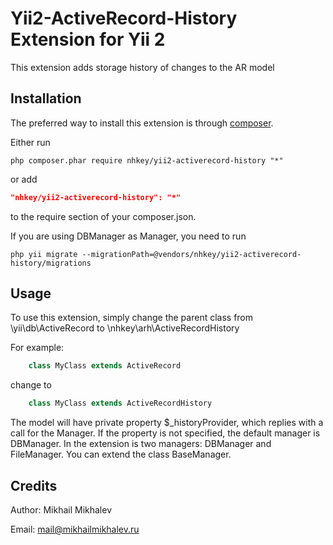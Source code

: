 Yii2-ActiveRecord-History Extension for Yii 2
=========================

This extension adds storage history of changes to the AR model


Installation
------------

The preferred way to install this extension is through [composer](http://getcomposer.org/download/).

Either run

```
php composer.phar require nhkey/yii2-activerecord-history "*"
```

or add

```json
"nhkey/yii2-activerecord-history": "*"
```

to the require section of your composer.json.

If you are using DBManager as Manager, you need to run

```
php yii migrate --migrationPath=@vendors/nhkey/yii2-activerecord-history/migrations
```

Usage
-----

To use this extension, simply change the parent class from \yii\db\ActiveRecord to \nhkey\arh\ActiveRecordHistory 

For example:

```php
    class MyClass extends ActiveRecord
```

change to

```php
    class MyClass extends ActiveRecordHistory
```

The model will have private property $_historyProvider, which replies with a call for the Manager. If the property is not specified, the default manager is DBManager.
In the extension is two managers: DBManager and FileManager. You can extend the class BaseManager.

Credits
-------

Author: Mikhail Mikhalev

Email: mail@mikhailmikhalev.ru


